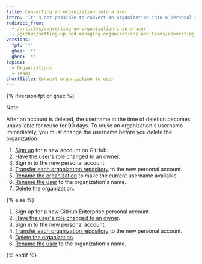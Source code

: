 ```yaml
---
title: Converting an organization into a user
intro: 'It''s not possible to convert an organization into a personal account, but you can create a new personal account and transfer the organization''s repositories to it.'
redirect_from:
  - /articles/converting-an-organization-into-a-user
  - /github/setting-up-and-managing-organizations-and-teams/converting-an-organization-into-a-user
versions:
  fpt: '*'
  ghes: '*'
  ghec: '*'
topics:
  - Organizations
  - Teams
shortTitle: Convert organization to user
---
```


{% ifversion fpt or ghec %}

> [!NOTE]
> After an account is deleted, the username at the time of deletion becomes unavailable for reuse for 90 days. To reuse an organization's username immediately, you must change the username before you delete the organization.

1. [Sign up](/get-started/start-your-journey/creating-an-account-on-github) for a new account on GitHub.
1. [Have the user's role changed to an owner](/organizations/managing-peoples-access-to-your-organization-with-roles/maintaining-ownership-continuity-for-your-organization).
1. Sign in to the new personal account.
1. [Transfer each organization repository](/repositories/creating-and-managing-repositories/transferring-a-repository) to the new personal account.
1. [Rename the organization](/account-and-profile/setting-up-and-managing-your-personal-account-on-github/managing-personal-account-settings/changing-your-github-username) to make the current username available.
1. [Rename the user](/account-and-profile/setting-up-and-managing-your-personal-account-on-github/managing-personal-account-settings/changing-your-github-username) to the organization's name.
1. [Delete the organization](/organizations/managing-organization-settings/deleting-an-organization-account).

{% else %}

1. Sign up for a new GitHub Enterprise personal account.
1. [Have the user's role changed to an owner](/organizations/managing-peoples-access-to-your-organization-with-roles/maintaining-ownership-continuity-for-your-organization).
1. Sign in to the new personal account.
1. [Transfer each organization repository](/repositories/creating-and-managing-repositories/transferring-a-repository) to the new personal account.
1. [Delete the organization](/organizations/managing-organization-settings/deleting-an-organization-account).
1. [Rename the user](/account-and-profile/setting-up-and-managing-your-personal-account-on-github/managing-personal-account-settings/changing-your-github-username) to the organization's name.

{% endif %}
